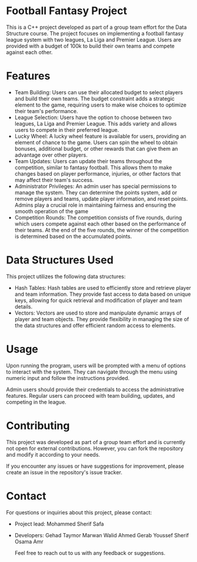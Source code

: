 # Football Fantasy Project
This is a C++ project developed as part of a group team effort for the Data Structure course. The project focuses on implementing a football fantasy league system with two leagues, La Liga and Premier League. Users are provided with a budget of 100k to build their own teams and compete against each other.

# Features
 - Team Building: Users can use their allocated budget to select players and build their own teams. The budget constraint adds a strategic element to the game, requiring users to make wise choices to optimize their team's performance.
 - League Selection: Users have the option to choose between two leagues, La Liga and Premier League. This adds variety and allows users to compete in their preferred league.
 - Lucky Wheel: A lucky wheel feature is available for users, providing an element of chance to the game. Users can spin the wheel to obtain bonuses, additional budget, or other rewards that can give them an advantage over other players.
 - Team Updates: Users can update their teams throughout the competition, similar to fantasy football. This allows them to make changes based on player performance, injuries, or other factors that may affect their team's success.
 - Administrator Privileges: An admin user has special permissions to manage the system. They can determine the points system, add or remove players and teams, update player information, and reset points. Admins play a crucial role in maintaining fairness and ensuring the smooth operation of the game
 - Competition Rounds: The competition consists of five rounds, during which users compete against each other based on the performance of their teams. At the end of the five rounds, the winner of the competition is determined based on the accumulated points.
   
# Data Structures Used
This project utilizes the following data structures:
- Hash Tables: Hash tables are used to efficiently store and retrieve player and team information. They provide fast access to data based on unique keys, allowing for quick retrieval and modification of player and team details.
- Vectors: Vectors are used to store and manipulate dynamic arrays of player and team objects. They provide flexibility in managing the size of the data structures and offer efficient random access to elements.

# Usage
Upon running the program, users will be prompted with a menu of options to interact with the system. They can navigate through the menu using numeric input and follow the instructions provided.

Admin users should provide their credentials to access the administrative features. Regular users can proceed with team building, updates, and competing in the league.

# Contributing
This project was developed as part of a group team effort and is currently not open for external contributions. However, you can fork the repository and modify it according to your needs.

If you encounter any issues or have suggestions for improvement, please create an issue in the repository's issue tracker.

# Contact
For questions or inquiries about this project, please contact:
- Project lead: Mohammed Sherif Safa
- Developers:
  Gehad Taymor
  Marwan Walid
  Ahmed Gerab
  Youssef Sherif
  Osama Amr

  Feel free to reach out to us with any feedback or suggestions.
  
